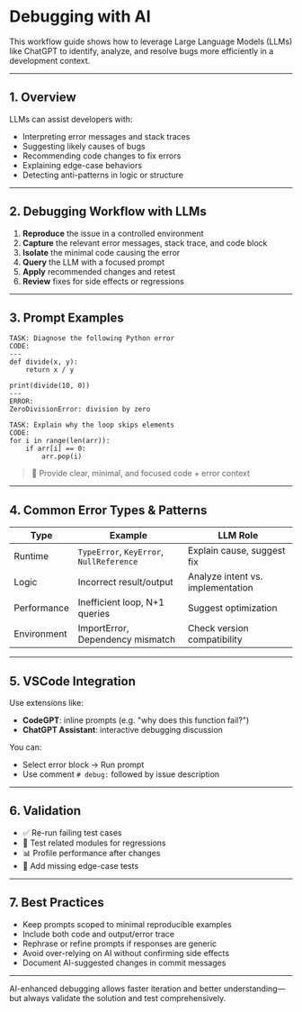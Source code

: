 # Debugging with AI

This workflow guide shows how to leverage Large Language Models (LLMs) like ChatGPT to identify, analyze, and resolve bugs more efficiently in a development context.

---

## 1. Overview

LLMs can assist developers with:

* Interpreting error messages and stack traces
* Suggesting likely causes of bugs
* Recommending code changes to fix errors
* Explaining edge-case behaviors
* Detecting anti-patterns in logic or structure

---

## 2. Debugging Workflow with LLMs

1. **Reproduce** the issue in a controlled environment
2. **Capture** the relevant error messages, stack trace, and code block
3. **Isolate** the minimal code causing the error
4. **Query** the LLM with a focused prompt
5. **Apply** recommended changes and retest
6. **Review** fixes for side effects or regressions

---

## 3. Prompt Examples

```text
TASK: Diagnose the following Python error
CODE:
---
def divide(x, y):
    return x / y

print(divide(10, 0))
---
ERROR:
ZeroDivisionError: division by zero
```

```text
TASK: Explain why the loop skips elements
CODE:
for i in range(len(arr)):
    if arr[i] == 0:
        arr.pop(i)
```

> 🎯 Provide clear, minimal, and focused code + error context

---

## 4. Common Error Types & Patterns

| Type        | Example                                  | LLM Role                          |
| ----------- | ---------------------------------------- | --------------------------------- |
| Runtime     | `TypeError`, `KeyError`, `NullReference` | Explain cause, suggest fix        |
| Logic       | Incorrect result/output                  | Analyze intent vs. implementation |
| Performance | Inefficient loop, N+1 queries            | Suggest optimization              |
| Environment | ImportError, Dependency mismatch         | Check version compatibility       |

---

## 5. VSCode Integration

Use extensions like:

* **CodeGPT**: inline prompts (e.g. "why does this function fail?")
* **ChatGPT Assistant**: interactive debugging discussion

You can:

* Select error block → Run prompt
* Use comment `# debug:` followed by issue description

---

## 6. Validation

* ✅ Re-run failing test cases
* 🔁 Test related modules for regressions
* 📊 Profile performance after changes
* 🧪 Add missing edge-case tests

---

## 7. Best Practices

* Keep prompts scoped to minimal reproducible examples
* Include both code and output/error trace
* Rephrase or refine prompts if responses are generic
* Avoid over-relying on AI without confirming side effects
* Document AI-suggested changes in commit messages

---

AI-enhanced debugging allows faster iteration and better understanding—but always validate the solution and test comprehensively.
